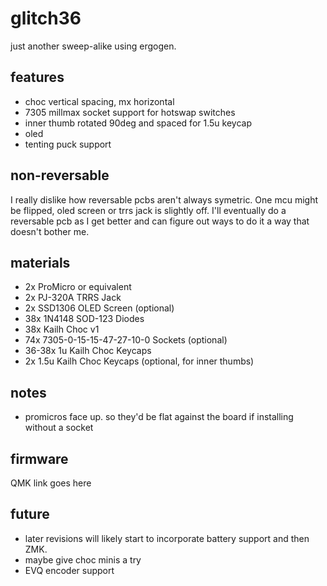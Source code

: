 # glitch36

just another sweep-alike using ergogen.

## features

* choc vertical spacing, mx horizontal
* 7305 millmax socket support for hotswap switches
* inner thumb rotated 90deg and spaced for 1.5u keycap
* oled
* tenting puck support

## non-reversable
I really dislike how reversable pcbs aren't always symetric.  One mcu might be flipped, oled screen or trrs jack is slightly off.  I'll eventually do a reversable pcb as I get better and can figure out ways to do it a way that doesn't bother me.

## materials
* 2x ProMicro or equivalent
* 2x PJ-320A TRRS Jack
* 2x SSD1306 OLED Screen (optional)
* 38x 1N4148 SOD-123 Diodes
* 38x Kailh Choc v1
* 74x 7305-0-15-15-47-27-10-0 Sockets (optional)
* 36-38x 1u Kailh Choc Keycaps
* 2x 1.5u Kailh Choc Keycaps (optional, for inner thumbs)

## notes
* promicros face up. so they'd be flat against the board if installing without a socket

## firmware
QMK link goes here

## future
* later revisions will likely start to incorporate battery support and then ZMK.
* maybe give choc minis a try
* EVQ encoder support
